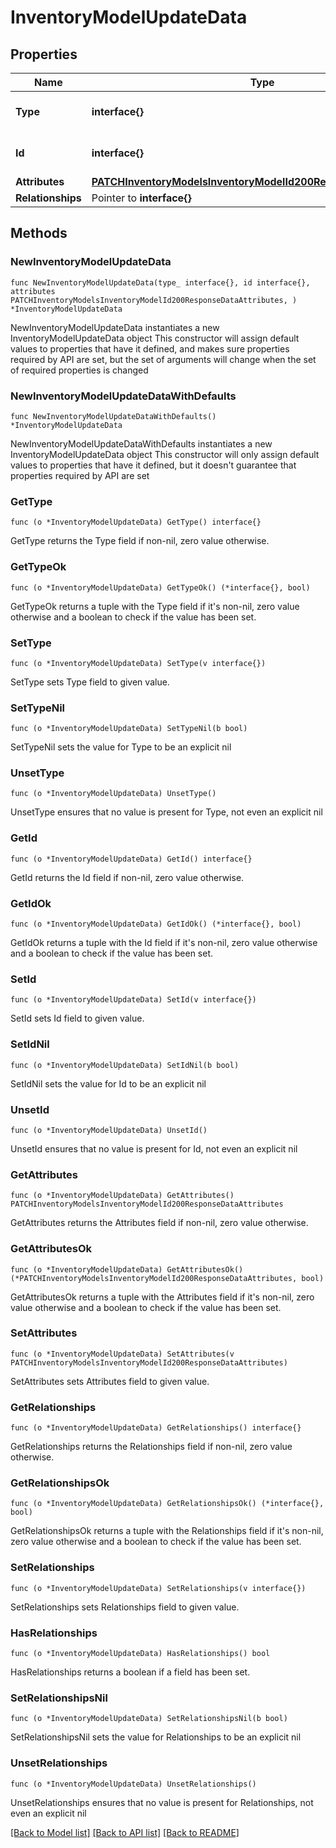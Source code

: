 # InventoryModelUpdateData

## Properties

Name | Type | Description | Notes
------------ | ------------- | ------------- | -------------
**Type** | **interface{}** | The resource&#39;s type | 
**Id** | **interface{}** | The resource&#39;s id | 
**Attributes** | [**PATCHInventoryModelsInventoryModelId200ResponseDataAttributes**](PATCHInventoryModelsInventoryModelId200ResponseDataAttributes.md) |  | 
**Relationships** | Pointer to **interface{}** |  | [optional] 

## Methods

### NewInventoryModelUpdateData

`func NewInventoryModelUpdateData(type_ interface{}, id interface{}, attributes PATCHInventoryModelsInventoryModelId200ResponseDataAttributes, ) *InventoryModelUpdateData`

NewInventoryModelUpdateData instantiates a new InventoryModelUpdateData object
This constructor will assign default values to properties that have it defined,
and makes sure properties required by API are set, but the set of arguments
will change when the set of required properties is changed

### NewInventoryModelUpdateDataWithDefaults

`func NewInventoryModelUpdateDataWithDefaults() *InventoryModelUpdateData`

NewInventoryModelUpdateDataWithDefaults instantiates a new InventoryModelUpdateData object
This constructor will only assign default values to properties that have it defined,
but it doesn't guarantee that properties required by API are set

### GetType

`func (o *InventoryModelUpdateData) GetType() interface{}`

GetType returns the Type field if non-nil, zero value otherwise.

### GetTypeOk

`func (o *InventoryModelUpdateData) GetTypeOk() (*interface{}, bool)`

GetTypeOk returns a tuple with the Type field if it's non-nil, zero value otherwise
and a boolean to check if the value has been set.

### SetType

`func (o *InventoryModelUpdateData) SetType(v interface{})`

SetType sets Type field to given value.


### SetTypeNil

`func (o *InventoryModelUpdateData) SetTypeNil(b bool)`

 SetTypeNil sets the value for Type to be an explicit nil

### UnsetType
`func (o *InventoryModelUpdateData) UnsetType()`

UnsetType ensures that no value is present for Type, not even an explicit nil
### GetId

`func (o *InventoryModelUpdateData) GetId() interface{}`

GetId returns the Id field if non-nil, zero value otherwise.

### GetIdOk

`func (o *InventoryModelUpdateData) GetIdOk() (*interface{}, bool)`

GetIdOk returns a tuple with the Id field if it's non-nil, zero value otherwise
and a boolean to check if the value has been set.

### SetId

`func (o *InventoryModelUpdateData) SetId(v interface{})`

SetId sets Id field to given value.


### SetIdNil

`func (o *InventoryModelUpdateData) SetIdNil(b bool)`

 SetIdNil sets the value for Id to be an explicit nil

### UnsetId
`func (o *InventoryModelUpdateData) UnsetId()`

UnsetId ensures that no value is present for Id, not even an explicit nil
### GetAttributes

`func (o *InventoryModelUpdateData) GetAttributes() PATCHInventoryModelsInventoryModelId200ResponseDataAttributes`

GetAttributes returns the Attributes field if non-nil, zero value otherwise.

### GetAttributesOk

`func (o *InventoryModelUpdateData) GetAttributesOk() (*PATCHInventoryModelsInventoryModelId200ResponseDataAttributes, bool)`

GetAttributesOk returns a tuple with the Attributes field if it's non-nil, zero value otherwise
and a boolean to check if the value has been set.

### SetAttributes

`func (o *InventoryModelUpdateData) SetAttributes(v PATCHInventoryModelsInventoryModelId200ResponseDataAttributes)`

SetAttributes sets Attributes field to given value.


### GetRelationships

`func (o *InventoryModelUpdateData) GetRelationships() interface{}`

GetRelationships returns the Relationships field if non-nil, zero value otherwise.

### GetRelationshipsOk

`func (o *InventoryModelUpdateData) GetRelationshipsOk() (*interface{}, bool)`

GetRelationshipsOk returns a tuple with the Relationships field if it's non-nil, zero value otherwise
and a boolean to check if the value has been set.

### SetRelationships

`func (o *InventoryModelUpdateData) SetRelationships(v interface{})`

SetRelationships sets Relationships field to given value.

### HasRelationships

`func (o *InventoryModelUpdateData) HasRelationships() bool`

HasRelationships returns a boolean if a field has been set.

### SetRelationshipsNil

`func (o *InventoryModelUpdateData) SetRelationshipsNil(b bool)`

 SetRelationshipsNil sets the value for Relationships to be an explicit nil

### UnsetRelationships
`func (o *InventoryModelUpdateData) UnsetRelationships()`

UnsetRelationships ensures that no value is present for Relationships, not even an explicit nil

[[Back to Model list]](../README.md#documentation-for-models) [[Back to API list]](../README.md#documentation-for-api-endpoints) [[Back to README]](../README.md)



